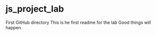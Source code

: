 # js_project_lab
First GitHub directory
This is he first readme for the lab
Good things will happen
